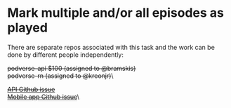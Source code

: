 # Mark multiple and/or all episodes as played

There are separate repos associated with this task and the work can be done by different people independently:

<s>podverse-api $100 (assigned to @bramskis)</s>\
<s>podverse-rn (assigned to @kreonjr)</s>\

<s>[API Github issue](https://github.com/podverse/podverse-api/issues/653)</s>\
<s>[Mobile app Github issue](https://github.com/podverse/podverse-rn/issues/935)</s>\

